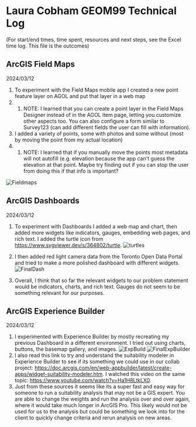 # Laura Cobham GEOM99 Technical Log 
(For start/end times, time spent, resources and next steps, see the Excel time log. This file is the outcomes)

## ArcGIS Field Maps

2024/03/12

1. To experiment with the Field Maps mobile app I created a new point feature layer on AGOL and put that layer in a web map
1. 1. NOTE: I learned that you can create a point layer in the Field Maps Designer instead of in the AGOL item page, letting you customize other aspects too. You can also configure a form similar to Survey123 (can add different fields the user can fill with information).
2. I added a variety of points, some with photos and some without (most by moving the point from my actual location)
2. 1. NOTE: I learned that if you manually move the points most metadata will not autofill (e.g. elevation because the app can't guess the elevation at that point. Maybe try finding out if you can stop the user from doing this if that info is important?

![Fieldmaps](https://github.com/lacobham/geom99techlog/assets/146376068/7943e831-f96b-403e-a5db-3f770680353a)


## ArcGIS Dashboards

2024/03/12

1. To experiment with Dashboards I added a web map and chart, then added more widgets like indicators, gauges, embedding web pages, and rich text. I added the turtle icon from https://www.svgviewer.dev/s/364802/turtle.
![turtles](https://github.com/lacobham/geom99techlog/assets/146376068/25fabca7-0dd2-46b6-be58-9cdc8f68e7fa)
3. I then added red light camera data from the Toronto Open Data Portal and tried to make a more polished dashboard with different widgets.
![FinalDash](https://github.com/lacobham/geom99techlog/assets/146376068/1a0947b9-58f1-4953-bd67-4845525ae068)

5. Overall, I think that so far the relevant widgets to our problem statement would be indicators, charts, and rich text. Gauges do not seem to be something relevant for our purposes.
   
## ArcGIS Experience Builder

2024/03/12

1. I experimented with Experience Builder by mostly recreating my previous Dashboard in a different environment. I tried out using charts, buttons, the basemap gallery, and images.
![ExpBuild](https://github.com/lacobham/geom99techlog/assets/146376068/1e37518b-5572-4b76-8c7c-6a8643c53575)
![FinalExpBuilder](https://github.com/lacobham/geom99techlog/assets/146376068/9f92e088-c9f1-47d2-90b6-93edbe5dbdd4)
1. I also read this link to try and understand the suitability modeler in Experience Builder to see if its something we could use in our collab project: https://doc.arcgis.com/en/web-appbuilder/latest/create-apps/widget-suitability-modeler.htm. I watched this video on the same topic: https://www.youtube.com/watch?v=Ha1H8LtkLX0.
1. Just from these sources it seems like its a super fast and easy way for someone to run a suitability analysis that may not be a GIS expert. You are able to change the weights and run the analysis over and over again, where it would take much longer in ArcGIS Pro. This likely would not be used for us to the analysis but could be something we look into for the client to quickly change criteria and rerun analysis on new areas.
